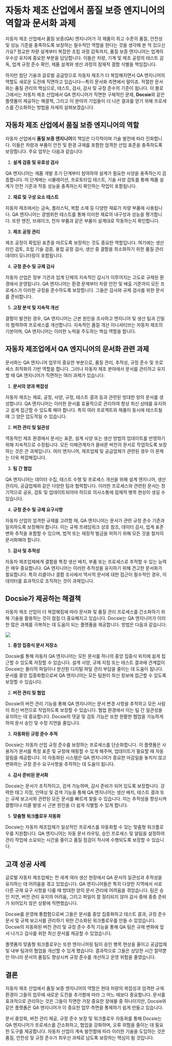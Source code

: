 # 자동차 제조 산업에서 품질 보증 엔지니어의 역할과 문서화 과제

자동차 제조 산업에서 품질 보증(QA) 엔지니어가 각 제품이 최고 수준의 품질, 안전성 및 성능 기준을 충족하도록 보장하는 필수적인 역할을 한다는 것을 생각해 본 적 있으신가요? 정교한 차량 설계부터 복잡한 조립 과정 감독까지, 품질 보증 엔지니어는 업계의 우수성 유지에 중요한 부분을 담당합니다. 이들은 차량, 기계 및 제조 공정의 테스트 감독, 업계 규정 준수 확인, 제품 설계와 생산 과정의 잠재적 결함 식별을 책임집니다.

하지만 첨단 기술과 글로벌 공급망으로 자동차 제조가 더 복잡해지면서 QA 엔지니어의 역할도 새로운 도전에 직면하고 있습니다—특히 문서화 측면에서 말이죠. 적절한 문서화는 품질 관리의 핵심으로, 테스트, 검사, 감사 및 규정 준수의 기준이 됩니다. 이 블로그에서는 자동차 제조 산업에서 QA 엔지니어가 직면한 구체적인 문제, **Docsie**와 같은 플랫폼이 제공하는 해결책, 그리고 이 분야의 기업들이 더 나은 결과를 얻기 위해 프로세스를 간소화하는 방법을 자세히 살펴보겠습니다.

## 자동차 제조 산업에서 품질 보증 엔지니어의 역할

자동차 산업에서 **품질 보증 엔지니어**의 책임은 다각적이며 기술 발전에 따라 진화합니다. 이들은 차량과 부품이 안전 및 환경 규제를 포함한 엄격한 산업 표준을 충족하도록 보장합니다. 주요 업무는 다음과 같습니다:

1. **설계 검증 및 유효성 검사**

QA 엔지니어는 제품 개발 초기 단계부터 참여하여 설계가 필요한 사양을 충족하는지 검증합니다. 이 단계에는 시뮬레이션, 프로토타입 테스트, 기술 사양 검토를 통해 제품 설계가 안전 기준과 작동 성능을 충족하는지 확인하는 작업이 포함됩니다.

2. **재료 및 구성 요소 테스트**

자동차 제조에서는 금속, 플라스틱, 복합 소재 등 다양한 재료가 차량 부품에 사용됩니다. QA 엔지니어는 광범위한 테스트를 통해 이러한 재료의 내구성과 성능을 평가합니다. 또한 엔진, 브레이크, 전자 부품과 같은 부품이 설계대로 작동하는지 확인합니다.

3. **제조 공정 관리**

제조 공정이 확립된 표준을 따르도록 보장하는 것도 중요한 역할입니다. 여기에는 생산 라인 검토, 조립 기술 검증, 용접 공정 검사, 생산 중 결함을 최소화하기 위한 품질 관리 데이터 모니터링이 포함됩니다.

4. **규정 준수 및 규제 감사**

자동차 산업은 정부 기관과 업계 단체의 지속적인 감시가 이루어지는 고도로 규제된 환경에서 운영됩니다. QA 엔지니어는 환경 문제부터 차량 안전 및 배출 기준까지 모든 프로세스가 이러한 규정을 준수하도록 보장합니다. 그들은 감사와 규제 검사를 위한 문서를 준비합니다.

5. **고장 분석 및 지속적 개선**

결함이 발견된 경우, QA 엔지니어는 근본 원인을 조사하고 엔지니어 및 생산 팀과 긴밀히 협력하여 프로세스를 개선합니다. 지속적인 품질 개선 이니셔티브는 자동차 제조의 기본이며, QA 엔지니어는 이러한 노력을 주도하는 핵심 역할을 합니다.

## 자동차 제조업에서 QA 엔지니어의 문서화 관련 과제

문서화는 QA 엔지니어 업무의 중요한 부분으로, 품질 관리, 추적성, 규정 준수 및 프로세스 최적화의 기반 역할을 합니다. 그러나 자동차 제조 분야에서 문서를 관리하고 유지할 때 QA 엔지니어가 직면하는 여러 과제가 있습니다:

1. **문서의 양과 복잡성**

자동차 제조는 재료, 공정, 사양, 규정, 테스트 결과 등과 관련된 방대한 양의 문서를 생성합니다. QA 엔지니어는 이러한 문서를 효율적으로 관리하여 항상 최신 상태를 유지하고 쉽게 접근할 수 있도록 해야 합니다. 특히 여러 프로젝트와 제품이 동시에 테스트될 때 그 양은 압도적일 수 있습니다.

2. **버전 관리 및 일관성**

역동적인 제조 환경에서 문서는 표준, 설계 사양 또는 생산 방법의 업데이트를 반영하기 위해 지속적으로 수정됩니다. 모든 이해관계자가 올바른 버전의 문서로 작업하도록 보장하는 것은 큰 과제입니다. 여러 엔지니어, 제조업체 및 공급업체가 관련된 경우 이 문제는 더욱 복잡해집니다.

3. **팀 간 협업**

QA 엔지니어는 데이터 수집, 테스트 수행 및 프로세스 개선을 위해 설계 엔지니어, 생산 관리자, 공급업체와 같은 다양한 팀과 협력합니다. 이러한 프로세스와 관련된 문서는 정기적으로 공유, 검토 및 업데이트되어야 하므로 의사소통에 잠재적 병목 현상이 생길 수 있습니다.

4. **규정 준수 및 규제 요구사항**

자동차 산업의 엄격한 규제를 고려할 때, QA 엔지니어는 문서가 관련 규정 준수 기준과 일치하도록 보장해야 합니다. 이는 규제 프레임워크 상호 참조, 데이터 감사, 업계 표준 변화 추적을 포함할 수 있으며, 법적 또는 재정적 벌금을 피하기 위해 모든 것을 철저히 문서화해야 합니다.

5. **감사 및 추적성**

자동차 제조업체에게 결함을 특정 생산 배치, 부품 또는 프로세스로 추적할 수 있는 능력은 매우 중요합니다. QA 엔지니어는 이러한 추적성을 유지하기 위해 견고한 문서화가 필요합니다. 특히 리콜이나 결함 조사에서 역사적 문서에 대한 접근이 필수적인 경우, 이 데이터를 효과적으로 조직하는 것이 과제입니다.

## Docsie가 제공하는 해결책

자동차 제조 산업이 더 복잡해짐에 따라 문서화 및 품질 관리 프로세스를 간소화하기 위해 기술을 활용하는 것이 점점 더 중요해지고 있습니다. Docsie는 QA 엔지니어가 이러한 많은 과제를 극복하는 데 도움이 되는 플랫폼을 제공합니다. 방법은 다음과 같습니다:

![](https://cdn.docsie.io/workspace_PxAvC1Uenuc7ad6H3/doc_wn84Jkoc6hIMTO2eE/file_TSXbyx6nXst4meAlb/image_09129cfd-5264-92b0-ba4f-a301078c531c.jpg)

1. **중앙 집중식 문서 저장소**

Docsie를 통해 자동차 QA 엔지니어는 모든 문서를 하나의 중앙 집중식 위치에 쉽게 접근할 수 있도록 저장할 수 있습니다. 설계 사양, 규제 지침 또는 테스트 결과에 관계없이 Docsie는 물리적 파일이나 분산된 디지털 파일 관리 부담을 줄이는 데 도움이 됩니다. 문서를 중앙 집중화함으로써 QA 엔지니어는 모든 팀원이 최신 정보에 접근할 수 있도록 보장할 수 있습니다.

2. **버전 관리 및 협업**

Docsie의 버전 관리 기능을 통해 QA 엔지니어는 문서 변경 사항을 추적하고 모든 사람이 최신 버전으로 작업하도록 보장할 수 있습니다. 협업 환경에서 이는 팀 간 일관성을 유지하는 데 중요합니다. Docsie의 댓글 및 검토 기능은 또한 원활한 협업을 가능하게 하여 문서 승인 및 수정 지연을 줄입니다.

3. **자동화된 규정 준수 추적**

Docsie는 자동차 산업 규정 준수를 보장하는 프로세스를 단순화합니다. 이 플랫폼은 사용자가 문서를 특정 표준 및 규정에 매핑할 수 있게 해주며, 업데이트가 필요할 때 자동 알림을 제공합니다. 이 자동화된 시스템은 QA 엔지니어가 중요한 마감일을 놓치지 않고 변화하는 규정 준수 요구사항을 추적하는 데 도움이 됩니다.

4. **감사 준비된 문서화**

Docsie는 문서가 조직적이고, 검색 가능하며, 감사 준비가 되어 있도록 보장합니다. 강력한 태그 지정, 인덱싱 및 검색 기능을 통해 QA 엔지니어는 생산 배치, 테스트 결과 또는 규제 보고서와 관련된 모든 문서를 빠르게 찾을 수 있습니다. 이는 추적성을 향상시켜 결함이나 리콜 발생 시 근본 원인을 더 쉽게 식별할 수 있게 합니다.

5. **맞춤형 워크플로우 자동화**

Docsie는 자동차 제조업체가 일상적인 프로세스를 자동화할 수 있는 맞춤형 워크플로우를 지원합니다. QA 엔지니어는 자동 문서 라우팅, 승인 프로세스 및 알림을 설정하여 관리 작업에 소요되는 시간을 줄이고 품질 점검이 적시에 수행되도록 보장할 수 있습니다.

## 고객 성공 사례

글로벌 자동차 제조업체는 전 세계 여러 생산 현장에서 QA 문서의 일관성과 추적성을 유지하는 데 어려움을 겪고 있었습니다. QA 엔지니어들은 특히 다양한 지역에서 서로 다른 규제 요구 사항을 다룰 때 방대한 양의 문서 관리에 어려움을 겪었습니다. 팀은 승인 지연, 버전 관리 유지의 어려움, 그리고 파일이 잘 정리되지 않아 감사 중에 종종 준비가 되어있지 않은 상황에 직면했습니다.

Docsie를 운영에 통합함으로써 그들은 문서를 중앙 집중화하고 테스트 결과, 규정 준수 문서 및 규제 보고서를 관리하기 위한 간소화된 워크플로우를 만들 수 있었습니다. Docsie의 자동화된 버전 관리 및 규정 준수 추적 기능을 통해 QA 팀은 규제 변화에 앞서 나가고 감사를 위한 최신 문서를 제공할 수 있었습니다.

플랫폼의 맞춤형 워크플로우는 또한 엔지니어링 팀이 승인 병목 현상을 줄이고 공급업체 및 내부 팀과의 협업을 개선할 수 있게 했습니다. 결과적으로 그들은 상당한 시간 절약뿐만 아니라 문서의 품질도 향상시켜 규정 준수를 개선하고 운영 위험을 줄였습니다.

## 결론

자동차 제조 산업에서 품질 보증 엔지니어의 역할은 현대 차량의 복잡성과 엄격한 규제 환경이 그들의 업무에 새로운 도전을 추가함에 따라 그 어느 때보다 중요합니다. 문서를 효과적으로 관리하는 것은 그들이 직면한 가장 중요한 장애물 중 하나이지만, Docsie와 같은 플랫폼은 QA 엔지니어가 이 중요한 업무 측면을 통제하기 쉽게 만들고 있습니다.

문서 중앙화, 버전 관리 제공, 규정 준수 보장 및 워크플로우 자동화를 통해 Docsie는 QA 엔지니어가 프로세스를 간소화하고, 협업을 강화하며, 오류 위험을 줄이는 데 필요한 도구를 제공합니다. 자동차 산업이 계속 발전함에 따라 이러한 기술을 도입하는 것은 품질, 안전성 및 규정 준수가 최우선 과제로 남도록 보장하는 핵심이 될 것입니다.
